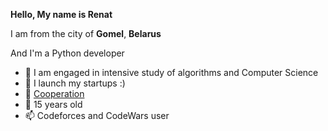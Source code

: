 **Hello, My name is Renat**

I am from the city of **Gomel**, **Belarus**

And I'm a Python developer

- 🔭 I am engaged in intensive study of algorithms and Computer Science
- 🌱 I launch my startups :)
- 👯 [Cooperation](https://t.me/dop3file)
- 💬 15 years old
- 📫 Codeforces and CodeWars user


